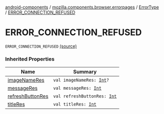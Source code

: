 [android-components](../../index.md) / [mozilla.components.browser.errorpages](../index.md) / [ErrorType](index.md) / [ERROR_CONNECTION_REFUSED](./-e-r-r-o-r_-c-o-n-n-e-c-t-i-o-n_-r-e-f-u-s-e-d.md)

# ERROR_CONNECTION_REFUSED

`ERROR_CONNECTION_REFUSED` [(source)](https://github.com/mozilla-mobile/android-components/blob/master/components/browser/errorpages/src/main/java/mozilla/components/browser/errorpages/ErrorPages.kt#L146)

### Inherited Properties

| Name | Summary |
|---|---|
| [imageNameRes](image-name-res.md) | `val imageNameRes: `[`Int`](https://kotlinlang.org/api/latest/jvm/stdlib/kotlin/-int/index.html)`?` |
| [messageRes](message-res.md) | `val messageRes: `[`Int`](https://kotlinlang.org/api/latest/jvm/stdlib/kotlin/-int/index.html) |
| [refreshButtonRes](refresh-button-res.md) | `val refreshButtonRes: `[`Int`](https://kotlinlang.org/api/latest/jvm/stdlib/kotlin/-int/index.html) |
| [titleRes](title-res.md) | `val titleRes: `[`Int`](https://kotlinlang.org/api/latest/jvm/stdlib/kotlin/-int/index.html) |
